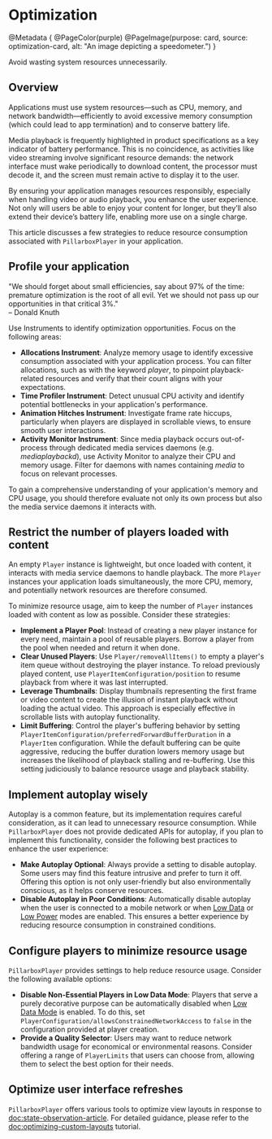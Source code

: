 # Optimization

@Metadata {
    @PageColor(purple)
    @PageImage(purpose: card, source: optimization-card, alt: "An image depicting a speedometer.")
}

Avoid wasting system resources unnecessarily.

## Overview

Applications must use system resources—such as CPU, memory, and network bandwidth—efficiently to avoid excessive memory consumption (which could lead to app termination) and to conserve battery life.

Media playback is frequently highlighted in product specifications as a key indicator of battery performance. This is no coincidence, as activities like video streaming involve significant resource demands: the network interface must wake periodically to download content, the processor must decode it, and the screen must remain active to display it to the user.

By ensuring your application manages resources responsibly, especially when handling video or audio playback, you enhance the user experience. Not only will users be able to enjoy your content for longer, but they’ll also extend their device’s battery life, enabling more use on a single charge.

This article discusses a few strategies to reduce resource consumption associated with ``PillarboxPlayer`` in your application.

## Profile your application

"We should forget about small efficiencies, say about 97% of the time: premature optimization is the root of all evil. Yet we should not pass up our opportunities in that critical 3%."  
– Donald Knuth

Use Instruments to identify optimization opportunities. Focus on the following areas:

- **Allocations Instrument**: Analyze memory usage to identify excessive consumption associated with your application process. You can filter allocations, such as with the keyword _player_, to pinpoint playback-related resources and verify that their count aligns with your expectations.
- **Time Profiler Instrument**: Detect unusual CPU activity and identify potential bottlenecks in your application's performance.
- **Animation Hitches Instrument**: Investigate frame rate hiccups, particularly when players are displayed in scrollable views, to ensure smooth user interactions.
- **Activity Monitor Instrument**:
Since media playback occurs out-of-process through dedicated media services daemons (e.g. _mediaplaybackd_), use Activity Monitor to analyze their CPU and memory usage. Filter for daemons with names containing _media_ to focus on relevant processes.

To gain a comprehensive understanding of your application's memory and CPU usage, you should therefore evaluate not only its own process but also the media service daemons it interacts with.

## Restrict the number of players loaded with content

An empty ``Player`` instance is lightweight, but once loaded with content, it interacts with media service daemons to handle playback. The more ``Player`` instances your application loads simultaneously, the more CPU, memory, and potentially network resources are therefore consumed.

To minimize resource usage, aim to keep the number of ``Player`` instances loaded with content as low as possible. Consider these strategies:

- **Implement a Player Pool**: Instead of creating a new player instance for every need, maintain a pool of reusable players. Borrow a player from the pool when needed and return it when done.
- **Clear Unused Players**: Use ``Player/removeAllItems()`` to empty a player's item queue without destroying the player instance. To reload previously played content, use ``PlayerItemConfiguration/position`` to resume playback from where it was last interrupted.
- **Leverage Thumbnails**: Display thumbnails representing the first frame or video content to create the illusion of instant playback without loading the actual video. This approach is especially effective in scrollable lists with autoplay functionality.
- **Limit Buffering**: Control the player's buffering behavior by setting ``PlayerItemConfiguration/preferredForwardBufferDuration`` in a ``PlayerItem`` configuration. While the default buffering can be quite aggressive, reducing the buffer duration lowers memory usage but increases the likelihood of playback stalling and re-buffering. Use this setting judiciously to balance resource usage and playback stability.

## Implement autoplay wisely

Autoplay is a common feature, but its implementation requires careful consideration, as it can lead to unnecessary resource consumption. While ``PillarboxPlayer`` does not provide dedicated APIs for autoplay, if you plan to implement this functionality, consider the following best practices to enhance the user experience:

- **Make Autoplay Optional**: Always provide a setting to disable autoplay. Some users may find this feature intrusive and prefer to turn it off. Offering this option is not only user-friendly but also environmentally conscious, as it helps conserve resources.
- **Disable Autoplay in Poor Conditions**: Automatically disable autoplay when the user is connected to a mobile network or when [Low Data](https://support.apple.com/en-is/102433) or [Low Power](https://support.apple.com/en-us/101604) modes are enabled. This ensures a better experience by reducing resource consumption in constrained conditions.

## Configure players to minimize resource usage

``PillarboxPlayer`` provides settings to help reduce resource usage. Consider the following available options:

- **Disable Non-Essential Players in Low Data Mode**: Players that serve a purely decorative purpose can be automatically disabled when [Low Data Mode](https://support.apple.com/en-is/102433) is enabled. To do this, set ``PlayerConfiguration/allowsConstrainedNetworkAccess`` to `false` in the configuration provided at player creation.
- **Provide a Quality Selector**: Users may want to reduce network bandwidth usage for economical or environmental reasons. Consider offering a range of ``PlayerLimits`` that users can choose from, allowing them to select the best option for their needs.

## Optimize user interface refreshes

``PillarboxPlayer`` offers various tools to optimize view layouts in response to <doc:state-observation-article>. For detailed guidance, please refer to the <doc:optimizing-custom-layouts> tutorial.
